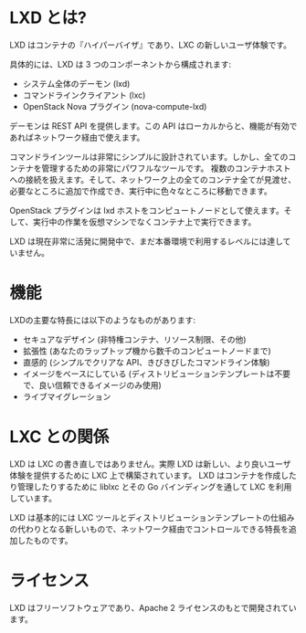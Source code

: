 # LXD とは? <!-- What's LXD? -->

<!--
LXD is a container "hypervisor" and a new user experience for LXC.
-->
LXD はコンテナの『ハイパーバイザ』であり、LXC の新しいユーザ体験です。

<!--
Specifically, it's made of three components:
-->
具体的には、LXD は 3 つのコンポーネントから構成されます:

 * システム全体のデーモン <!-- A system-wide daemon --> (lxd)
 * コマンドラインクライアント <!-- A command line client --> (lxc)
 * OpenStack Nova プラグイン <!-- An OpenStack Nova plugin --> (nova-compute-lxd)

<!--
The daemon exports a REST API both locally and if enabled, over the network.
-->
デーモンは REST API を提供します。この API はローカルからと、機能が有効であればネットワーク経由で使えます。

<!--
The command line tool is designed to be a very simple, yet very powerful tool  
to manage all your containers. It can handle connect to multiple container hosts  
and easily give you an overview of all the containers on your network,  
let you create some more where you want them and even move them around while they're running.
-->
コマンドラインツールは非常にシンプルに設計されています。しかし、全てのコンテナを管理するための非常にパワフルなツールです。
複数のコンテナホストへの接続を扱えます。そして、ネットワーク上の全てのコンテナ全てが見渡せ、必要なところに追加で作成でき、実行中に色々なところに移動できます。

<!--
The OpenStack plugin then allows you to use your lxd hosts as compute nodes,  
running workloads on containers rather than virtual machines.
-->
OpenStack プラグインは lxd ホストをコンピュートノードとして使えます。そして、実行中の作業を仮想マシンでなくコンテナ上で実行できます。

<!--
LXD is currently in very active development and isn't yet ready for production use.
-->
LXD は現在非常に活発に開発中で、まだ本番環境で利用するレベルには達していません。

# 機能<!-- Features -->

<!--
Some of the biggest features of LXD are:
-->
LXDの主要な特長には以下のようなものがあります:

 * セキュアなデザイン (非特権コンテナ、リソース制限、その他) <!-- Secure by design (unprivileged containers, resource restrictions and much more) -->
 * 拡張性 (あなたのラップトップ機から数千のコンピュートノードまで) <!-- Scalable (from containers on your laptop to thousand of compute nodes) -->
 * 直感的 (シンプルでクリアな API、きびきびしたコマンドライン体験) <!-- Intuitive (simple, clear API and crisp command line experience) -->
 * イメージをベースにしている (ディストリビューションテンプレートは不要で、良い信頼できるイメージのみ使用) <!-- Image based (no more distribution templates, only good, trusted images) -->
 * ライブマイグレーション <!-- Live migration -->

# LXC との関係 <!-- Relationship with LXC -->

<!--
LXD isn't a rewrite of LXC, in fact it's building on top of LXC to provide a new,  
better user experience. Under the scene, LXD uses LXC through liblxc and its Go binding  
to create and manage the containers.
-->
LXD は LXC の書き直しではありません。実際 LXD は新しい、より良いユーザ体験を提供するために LXC 上で構築されています。
LXD はコンテナを作成したり管理したりするために liblxc とその Go バインディングを通して LXC を利用しています。

<!--
It's basically an alternative to LXC's tools and distribution template system  
with the added features that come from being controllable over the network.
-->
LXD は基本的には LXC ツールとディストリビューションテンプレートの仕組みの代わりとなる新しいもので、ネットワーク経由でコントロールできる特長を追加したものです。

# ライセンス <!-- Licensing -->

<!--
LXD is free software and is developed under the Apache 2 license.
-->
LXD はフリーソフトウェアであり、Apache 2 ライセンスのもとで開発されています。
